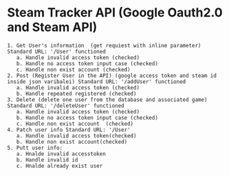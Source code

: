 # Steam Tracker API (Google Oauth2.0 and Steam API)
    1. Get User's information  (get requiest with inline parameter) Standard URL: '/User' functioned
       a. Handle invalid access token (checked)
       b. Handle no access token input case (checked)
       c. Handle non exist account (checked)
    2. Post (Register User in the API) (google access token and steam id inside json varibalei) Standard URL: '/addUser' functioned
       a. Handle invalid access token (checked)
       b. Handle repeated registered (checked)
    3. Delete (delete one user from the database and associated game) Standard URL: '/deleteUser' functioned
       a. Handle invalid access token (checked)
       b. Handle no access token input case (checked)
       c. Handle non exist account  (checked)
    4. Patch user info Standard URL: '/User'
       a. Handle invalid access token(checked)
       b. Handle non exist account(checked)   
    5. Putt user info:
       a. Hnalde invalid accesstoken
       b. Handle invalid id
       c. Hnalde already exist user 
